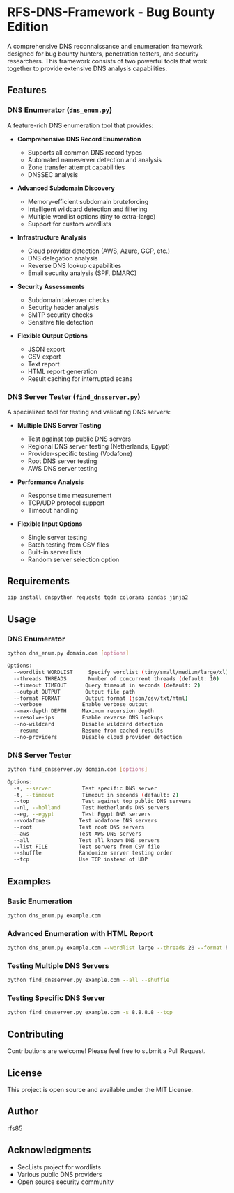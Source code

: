 # RFS-DNS-Framework - Bug Bounty Edition

A comprehensive DNS reconnaissance and enumeration framework designed for bug bounty hunters, penetration testers, and security researchers. This framework consists of two powerful tools that work together to provide extensive DNS analysis capabilities.

## Features

### DNS Enumerator (`dns_enum.py`)

A feature-rich DNS enumeration tool that provides:

- **Comprehensive DNS Record Enumeration**
  - Supports all common DNS record types
  - Automated nameserver detection and analysis
  - Zone transfer attempt capabilities
  - DNSSEC analysis
  
- **Advanced Subdomain Discovery**
  - Memory-efficient subdomain bruteforcing
  - Intelligent wildcard detection and filtering
  - Multiple wordlist options (tiny to extra-large)
  - Support for custom wordlists
  
- **Infrastructure Analysis**
  - Cloud provider detection (AWS, Azure, GCP, etc.)
  - DNS delegation analysis
  - Reverse DNS lookup capabilities
  - Email security analysis (SPF, DMARC)
  
- **Security Assessments**
  - Subdomain takeover checks
  - Security header analysis
  - SMTP security checks
  - Sensitive file detection
  
- **Flexible Output Options**
  - JSON export
  - CSV export
  - Text report
  - HTML report generation
  - Result caching for interrupted scans

### DNS Server Tester (`find_dnsserver.py`)

A specialized tool for testing and validating DNS servers:

- **Multiple DNS Server Testing**
  - Test against top public DNS servers
  - Regional DNS server testing (Netherlands, Egypt)
  - Provider-specific testing (Vodafone)
  - Root DNS server testing
  - AWS DNS server testing
  
- **Performance Analysis**
  - Response time measurement
  - TCP/UDP protocol support
  - Timeout handling
  
- **Flexible Input Options**
  - Single server testing
  - Batch testing from CSV files
  - Built-in server lists
  - Random server selection option

## Requirements

```bash
pip install dnspython requests tqdm colorama pandas jinja2
```

## Usage

### DNS Enumerator

```bash
python dns_enum.py domain.com [options]

Options:
  --wordlist WORDLIST     Specify wordlist (tiny/small/medium/large/xl)
  --threads THREADS       Number of concurrent threads (default: 10)
  --timeout TIMEOUT      Query timeout in seconds (default: 2)
  --output OUTPUT        Output file path
  --format FORMAT        Output format (json/csv/txt/html)
  --verbose             Enable verbose output
  --max-depth DEPTH     Maximum recursion depth
  --resolve-ips         Enable reverse DNS lookups
  --no-wildcard         Disable wildcard detection
  --resume              Resume from cached results
  --no-providers        Disable cloud provider detection
```

### DNS Server Tester

```bash
python find_dnsserver.py domain.com [options]

Options:
  -s, --server          Test specific DNS server
  -t, --timeout         Timeout in seconds (default: 2)
  --top                 Test against top public DNS servers
  --nl, --holland       Test Netherlands DNS servers
  --eg, --egypt         Test Egypt DNS servers
  --vodafone           Test Vodafone DNS servers
  --root               Test root DNS servers
  --aws                Test AWS DNS servers
  --all                Test all known DNS servers
  --list FILE          Test servers from CSV file
  --shuffle            Randomize server testing order
  --tcp                Use TCP instead of UDP
```

## Examples

### Basic Enumeration
```bash
python dns_enum.py example.com
```

### Advanced Enumeration with HTML Report
```bash
python dns_enum.py example.com --wordlist large --threads 20 --format html --output report.html
```

### Testing Multiple DNS Servers
```bash
python find_dnsserver.py example.com --all --shuffle
```

### Testing Specific DNS Server
```bash
python find_dnsserver.py example.com -s 8.8.8.8 --tcp
```

## Contributing

Contributions are welcome! Please feel free to submit a Pull Request.

## License

This project is open source and available under the MIT License.

## Author

rfs85

## Acknowledgments

- SecLists project for wordlists
- Various public DNS providers
- Open source security community